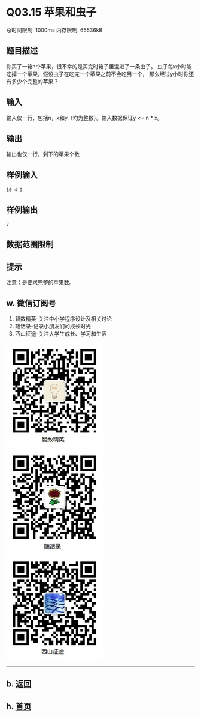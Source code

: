 # Q03.15 苹果和虫子

总时间限制: 1000ms 内存限制: 65536kB

## 题目描述

你买了一箱n个苹果，很不幸的是买完时箱子里混进了一条虫子。
虫子每x小时能吃掉一个苹果，假设虫子在吃完一个苹果之前不会吃另一个，
那么经过y小时你还有多少个完整的苹果？

## 输入

输入仅一行，包括n，x和y（均为整数）。输入数据保证y <= n * x。

## 输出

输出也仅一行，剩下的苹果个数

## 样例输入

    10 4 9

## 样例输出

    7

## 数据范围限制

## 提示

注意：是要求完整的苹果数。

## w. 微信订阅号

1. 智数精英-关注中小学程序设计及相关讨论
2. 随话录-记录小朋友们的成长时光
3. 西山征途-关注大学生成长、学习和生活

![欢迎关注“智数精英”订阅号](../../assets/me/img/idea8.jpg)
![欢迎关注“随话录”订阅号](../../assets/me/img/shl8.jpg)
![欢迎关注“西山征途”订阅号](../../assets/me/img/xszt8.jpg)

----------

## b. [返回](../)
    
## h. [首页](../../)


